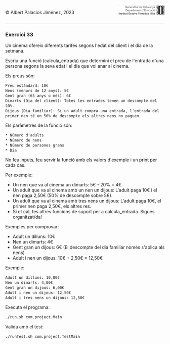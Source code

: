 <div style="display: flex; width: 100%;">
    <div style="flex: 1; padding: 0px;">
        <p>© Albert Palacios Jiménez, 2023</p>
    </div>
    <div style="flex: 1; padding: 0px; text-align: right;">
        <img src="../../assets/ieti.png" height="32" alt="Logo de IETI" style="max-height: 32px;">
    </div>
</div>
<hr/>

### Exercici 33

Un cinema ofereix diferents tarifes segons l'edat del client i el dia de la setmana. 

Escriu una funció (calcula_entrada) que determini el preu de l'entrada d'una persona segons la seva edat i el dia que vol anar al cinema.

Els preus són:
```text
Preu estàndard: 10€
Nens (menors de 12 anys): 5€
Gent gran (65 anys o més): 6€
Dimarts (Dia del client): Totes les entrades tenen un descompte del 20%.
Dijous (Dia familiar): Si un adult compra una entrada, l'entrada del primer nen té un 50% de descompte els altres nens no paguen.
```

Els paràmetres de la funció són: 
```text
* Número d'adults
* Número de nens
* Número de persones grans
* Dia
```

No feu inputs, feu servir la funció amb els valors d'exemple i un print per cada cas.

Per exemple:
* Un nen que va al cinema un dimarts: 5€ - 20% = 4€.
* Un adult que va al cinema amb un nen un dijous: L'adult paga 10€ i el nen paga 2,50€ (50% de descompte sobre 5€).
* Un adult que va al cinema amb tres nens un dijous: L'adult paga 10€, el primer nen paga 2,50€, els altres res.
* Si et cal, fes altres funcions de suport per a calcula_entrada. Sigues organitzat/da!

Exemples per comprovar:
* Adult un dilluns: 10€
* Nen un dimarts: 4€
* Gent gran un dijous: 6€ (El descompte del dia familiar només s'aplica als nens)
* Adult i nen un dijous: 10€ + 2,50€ = 12,50€


Exemple:
```text
Adult un dilluns: 10,00€
Nen un dimarts: 4,00€
Gent gran un dijous: 6,00€
Adult i nen un dijous: 12,50€
Adult i tres nens un dijous: 12,50€
```

Executa el programa:
```bash
./run.sh com.project.Main
```

Valida amb el test:
```bash
./runTest.sh com.project.TestMain
```